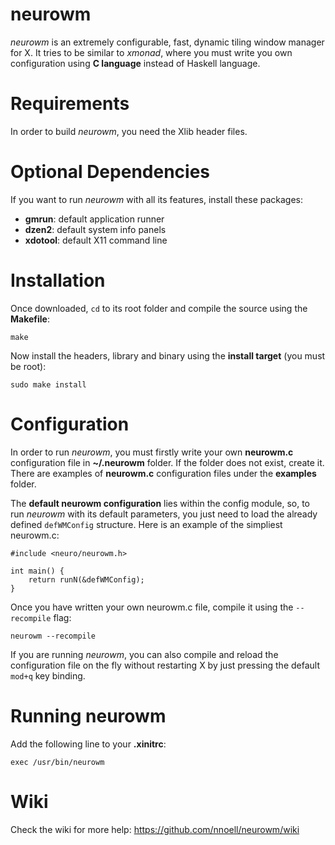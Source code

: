 neurowm
=======

*neurowm* is an extremely configurable, fast, dynamic tiling window manager for X. It tries to be similar to *xmonad*, where you must write you own configuration using **C language** instead of Haskell language.


Requirements
============

In order to build *neurowm*, you need the Xlib header files.


Optional Dependencies
======================

If you want to run *neurowm* with all its features, install these packages:

 - **gmrun**: default application runner
 - **dzen2**: default system info panels
 - **xdotool**: default X11 command line


Installation
============

Once downloaded, `cd` to its root folder and compile the source using the **Makefile**:

	make

Now install the headers, library and binary using the **install target** (you must be root):

	sudo make install


Configuration
=============

In order to run *neurowm*, you must firstly write your own **neurowm.c** configuration file in **~/.neurowm** folder. If the folder does not exist, create it. There are examples of **neurowm.c** configuration files under the **examples** folder.

The **default neurowm configuration** lies within the config module, so, to run *neurowm* with its default parameters, you just need to load the already defined `defWMConfig` structure. Here is an example of the simpliest neurowm.c:

	#include <neuro/neurowm.h>

	int main() {
		return runN(&defWMConfig);
	}

Once you have written your own neurowm.c file, compile it using the `--recompile` flag:

	neurowm --recompile

If you are running *neurowm*, you can also compile and reload the configuration file on the fly without restarting X by just pressing the default `mod+q` key binding.


Running neurowm
===============

Add the following line to your **.xinitrc**:

	exec /usr/bin/neurowm


Wiki
====

Check the wiki for more help: https://github.com/nnoell/neurowm/wiki
